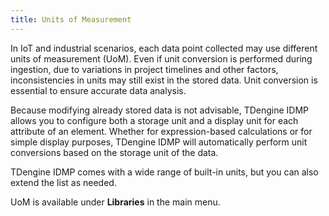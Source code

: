 ```yaml
---
title: Units of Measurement
---
```


In IoT and industrial scenarios, each data point collected may use different units of measurement (UoM). Even if unit conversion is performed during ingestion, due to variations in project timelines and other factors, inconsistencies in units may still exist in the stored data. Unit conversion is essential to ensure accurate data analysis.

Because modifying already stored data is not advisable, TDengine IDMP allows you to configure both a storage unit and a display unit for each attribute of an element. Whether for expression-based calculations or for simple display purposes, TDengine IDMP will automatically perform unit conversions based on the storage unit of the data.

TDengine IDMP comes with a wide range of built-in units, but you can also extend the list as needed.

UoM is available under **Libraries** in the main menu.
